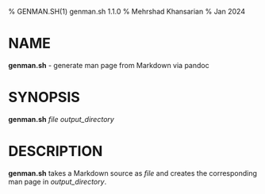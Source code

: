 % GENMAN.SH(1) genman.sh 1.1.0
% Mehrshad Khansarian
% Jan 2024

# NAME
**genman.sh** - generate man page from Markdown via pandoc

# SYNOPSIS
**genman.sh** _file_ _output_directory_

# DESCRIPTION
**genman.sh** takes a Markdown source as _file_ and creates the corresponding 
man page in _output_directory_.

